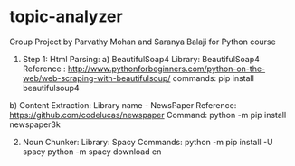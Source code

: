 # topic-analyzer
Group Project by Parvathy Mohan and Saranya Balaji for Python course

1. Step 1: Html Parsing:
a) BeautifulSoap4
Library: BeautifulSoap4
Reference : http://www.pythonforbeginners.com/python-on-the-web/web-scraping-with-beautifulsoup/
commands:
pip install beautifulsoup4 


b) Content Extraction: 
Library name - NewsPaper
Reference: https://github.com/codelucas/newspaper
Command:
python -m pip install newspaper3k

2. Noun Chunker:
Library: Spacy
Commands:
python -m pip install -U spacy
python -m spacy download en






